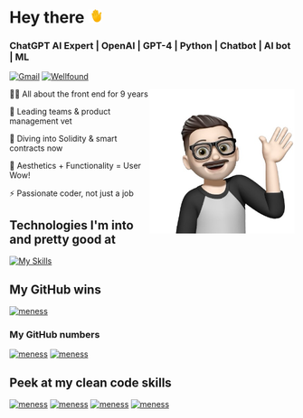 # Hey there <img src="https://github.com/meness/meness/blob/main/wave.gif?raw=true" width="24px"/>

### ChatGPT AI Expert | OpenAI | GPT-4 | Python | Chatbot | AI bot | ML


<a href="mailto:smanolaf38@gmail.com"><img width="32" height="32" src="https://cdn.simpleicons.org/gmail/EA4335" alt="Gmail" /></a>
<a href="https://github.com/RisingStar38" target="_blank"><img width="32" height="32" src="https://cdn.simpleicons.org/wellfound/000000" alt="Wellfound" /></a>

<a href="https://github.com/RisingStar38/"><img align="right" style="width:16rem; height:auto;" src="https://github.com/meness/meness/blob/main/IMG_1312.jpeg?raw=true" alt="Hey there"/></a>

👨‍💻 All about the front end for 9 years

💼 Leading teams & product management vet

🌱 Diving into Solidity & smart contracts now

🎨 Aesthetics + Functionality = User Wow!

⚡ Passionate coder, not just a job

## Technologies I'm into and pretty good at

[![My Skills](https://skillicons.dev/icons?i=git,aws,bootstrap,css,docker,express,figma,firebase,github,html,java,js,kotlin,solidity,linux,mongodb,mysql,nextjs,nodejs,nestjs,react,redux,tailwind,ts,apollo,bun,cloudflare,cypress,gcp,gulp,heroku,jest,less,netlify,nginx,npm,prisma,reactivex,redis,regex,sass,sentry,vercel,yarn,chai&perline=13&theme=light)](https://skillicons.dev)

## My GitHub wins

<a href="https://github.com/RisingStar38?tab=repositories"><img src="https://github-profile-trophy.vercel.app/?username=meness&column=6&margin-w=12&margin-h=15" alt="meness"></a> 

### My GitHub numbers

<p float="left">
  <a href="https://github.com/RisingStar38/"><img src="https://gh-readme-stats.homaun.link/api?username=meness&include_all_commits=true&hide=stars,contribs&show=reviews,prs_merged" alt="meness" /></a>
  <a href="https://github.com/RisingStar38/"><img src="https://gh-readme-streak-stats.homaun.link/?user=meness&mode=weekly&hide_longest_streak=true&card_width=350" alt="meness" /></a>
</p>

## Peek at my clean code skills

<p float="left">
  <a href="https://github.com/RisingStar38/linum-labs" target="_blank"><img src="https://gh-readme-stats.homaun.link/api/pin/?username=meness&repo=linum-labs" alt="meness" /></a>
  <a href="https://github.com/RisingStar38/ge-code-challenge" target="_blank"><img src="https://gh-readme-stats.homaun.link/api/pin/?username=meness&repo=ge-code-challenge" alt="meness" /></a>
  <a href="https://github.com/RisingStar38/neptune-challenge" target="_blank"><img src="https://gh-readme-stats.homaun.link/api/pin/?username=meness&repo=neptune-challenge" alt="meness" /></a>
  <a href="https://github.com/RisingStar38/spoke-challenge" target="_blank"><img src="https://gh-readme-stats.homaun.link/api/pin/?username=meness&repo=spoke-challenge" alt="meness" /></a>
</p>
